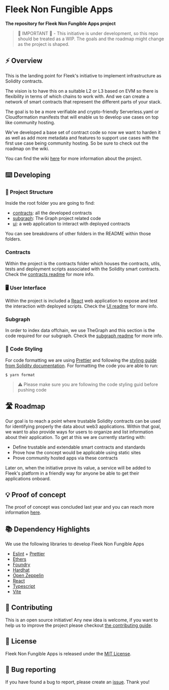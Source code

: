 # Fleek Non Fungible Apps

**The repository for Fleek Non Fungible Apps project**

> 🚧 IMPORTANT 🚧 - This initiative is under development, so this repo should be treated as a WIP. The goals and the roadmap might change as the project is shaped.

## ⚡ Overview

This is the landing point for Fleek's initiative to implement infrastructure as Solidity contracts.

The vision is to have this on a suitable L2 or L3 based on EVM so there is flexibility in terms of which chains to work with. And we can create a network of smart contracts that represent the different parts of your stack.

The goal is to be a more verifiable and crypto-friendly Serverless.yaml or Cloudformation manifests that will enable us to develop use cases on top like community hosting.

We've developed a base set of contract code so now we want to harden it as well as add more metadata and features to support use cases with the first use case being community hosting. So be sure to check out the roadmap on the wiki.

You can find the wiki [here](https://github.com/fleekxyz/non-fungible-apps/wiki) for more information about the project.

## ⌨️ Developing

### 📁 Project Structure

Inside the root folder you are going to find:
- [contracts](./contracts): all the developed contracts
- [subgraph](./subgraph): The Graph project related code
- [ui](./ui): a web application to interact with deployed contracts

You can see breakdowns of other folders in the README within those folders.

### Contracts

Within the project is the contracts folder which houses the contracts, utils, tests and deployment scripts associated with the Solidity smart contracts. Check the [contracts readme](./contracts/README.md) for more info.


### 🖥️ User Interface

Within the project is included a [React](https://reactjs.org/) web application to expose and test the interaction with deployed scripts. Check the [UI readme](./ui/README.md) for more info.

### Subgraph

In order to index data offchain, we use TheGraph and this section is the code required for our subgraph. Check the [subgraph readme](./subgraph/README.md) for more info.

### 💅 Code Styling

For code formatting we are using [Prettier](https://prettier.io/) and following the [styling guide from Solidity documentation](https://docs.soliditylang.org/en/v0.8.16/style-guide.html). For formatting the code you are able to run:

```
$ yarn format
```

> ⚠️ Please make sure you are following the code styling guid before pushing code

## 🛣️ Roadmap

Our goal is to reach a point where trustable Solidity contracts can be used for identifying properly the data about web3 applications. Within that goal, we want to also provide ways for users to organize and list information about their application. To get at this we are currently starting with:

- Define trustable and extendable smart contracts and standards
- Prove how the concept would be applicable using static sites
- Prove community hosted apps via these contracts

Later on, when the initiative prove its value, a service will be added to Fleek's platform in a friendly way for anyone be able to get their applications onboard.

## 💡 Proof of concept

The proof of concept was concluded last year and you can reach more information [here](https://github.com/fleekxyz/non-fungible-apps/wiki/%F0%9F%92%A1-Proof-of-Concept).

## 📚 Dependency Highlights

We use the following libraries to develop Fleek Non Fungible Apps

- [Eslint](https://eslint.org/) + [Prettier](https://prettier.io/)
- [Ethers](https://docs.ethers.io/v5/)
- [Foundry](https://book.getfoundry.sh/)
- [Hardhat](https://hardhat.org/)
- [Open Zeppelin](https://github.com/OpenZeppelin/openzeppelin-contracts)
- [React](https://reactjs.org/)
- [Typescript](https://www.typescriptlang.org)
- [Vite](https://vitejs.dev/)

## 🙏 Contributing

This is an open source initiative! Any new idea is welcome, if you want to help us to improve the project please checkout [the contributing guide](/CONTRIBUTING.md).

## 📜 License

Fleek Non Fungible Apps is released under the [MIT License](LICENSE).

## 🐛 Bug reporting

If you have found a bug to report, please create an [issue](https://github.com/fleekxyz/non-fungible-apps/issues). Thank you!
